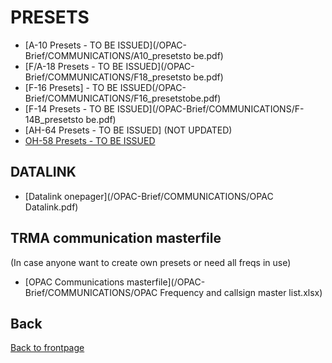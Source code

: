 # PRESETS

- [A-10 Presets - TO BE ISSUED](/OPAC-Brief/COMMUNICATIONS/A10_presetsto be.pdf) 
- [F/A-18 Presets - TO BE ISSUED](/OPAC-Brief/COMMUNICATIONS/F18_presetsto be.pdf)  
- [F-16 Presets] - TO BE ISSUED(/OPAC-Brief/COMMUNICATIONS/F16_presetstobe.pdf)  
- [F-14 Presets - TO BE ISSUED](/OPAC-Brief/COMMUNICATIONS/F-14B_presetsto be.pdf)
- [AH-64 Presets - TO BE ISSUED] (NOT UPDATED)
- [OH-58 Presets - TO BE ISSUED](/OPAC-Brief/COMMUNICATIONS/OH58_presetstobe.pdf)  

## DATALINK
- [Datalink onepager](/OPAC-Brief/COMMUNICATIONS/OPAC Datalink.pdf)  


## TRMA communication masterfile
(In case anyone want to create own presets or need all freqs in use)
- [OPAC Communications masterfile](/OPAC-Brief/COMMUNICATIONS/OPAC Frequency and callsign master list.xlsx)


## Back
[Back to frontpage](https://132nd-vwing.github.io/OPAC-Brief/)
